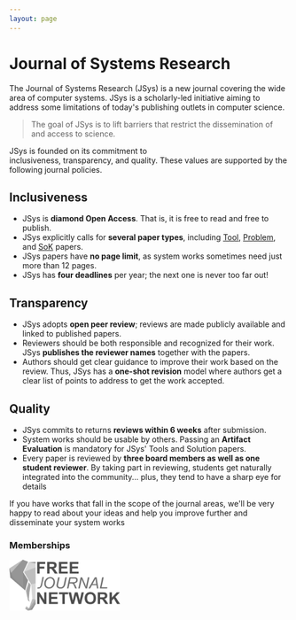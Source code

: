 ```yaml
---
layout: page
---
```


# Journal of Systems Research

The Journal of Systems Research (JSys) is a new journal covering the wide area of computer systems. JSys is a scholarly-led initiative aiming to address some limitations of today's publishing outlets in computer science.

> The goal of JSys is to lift barriers that restrict the dissemination of and access to science.

JSys is founded on its commitment to inclusiveness, transparency, and quality. These values are supported by the following journal policies.

<!-- ## 👐 Inclusiveness  -->
## <i class="fa-solid fa-hands-holding-circle"> </i> Inclusiveness

- JSys is **diamond Open Access**. That is, it is free to read and free to publish.
- JSys explicitly calls for **several paper types**, including [Tool](https://www.jsys.org/type_ToolBench/), [Problem](https://www.jsys.org/type_problem/), and [SoK](https://www.jsys.org/type_SoK/) papers.
- JSys papers have **no page limit**, as system works sometimes need just more than 12 pages.
- JSys has **four deadlines** per year; the next one is never too far out!

<!-- ## 🔍 Transparency  -->
## <i class="fa-solid fa-magnifying-glass"></i> Transparency

- JSys adopts **open peer review**; reviews are made publicly available and linked to published papers.
- Reviewers should be both responsible and recognized for their work. JSys **publishes the reviewer names** together with the papers.
- Authors should get clear guidance to improve their work based on the review. Thus, JSys has a **one-shot revision** model where authors get a clear list of points to address to get the work accepted.

<!-- ## 💎 Quality   -->
## <i class="fa-solid fa-gem"></i>  Quality

- JSys commits to returns **reviews within 6 weeks** after submission.
- System works should be usable by others. Passing an **Artifact Evaluation** is mandatory for JSys' Tools and Solution papers.
- Every paper is reviewed by **three board members as well as one student reviewer**. By taking part in reviewing, students get naturally integrated into the community... plus, they tend to have a sharp eye for details <i class="fa-solid fa-face-smile-wink"></i>

If you have works that fall in the scope of the journal areas, we'll be very happy to read about your ideas and help you improve further and disseminate your system works <i class="fa-solid fa-rocket"></i>

### Memberships

<a href="https://freejournals.org/"><img src="/images/FJN-logo-long.png" alt="Free Journal Network logo" width="200"/></a>


<!-- Former description -->

<!-- The Journal of Systems Research (JSys) is a new journal with diamond-access publication model; that is, papers are free to read, submit, review, and publish.
Its design borrows heavily from similar journals recently created in the databases, security, and crypto communities.

JSys includes several interesting features.

<dl>
    <dt>One-shot Revisions</dt>
    <dd>
    Authors get a single chance to revise their papers based on reviewer comments, for which they have three months after getting the “revise and resubmit” decision.
    </dd>

    <dt>Quick Turn-Around</dt>
    <dd>Initial decisions will be returned to authors in 1.5 months. Final decisions after revisions will be returned to authors in 5.5 months (1.5 initial review + 3 months for revision + 1 month for reviewing revised manuscript). The paper will be published at the latest one month after the final accept decision.
    </dd>

    <dt>Light review load</dt>
    <dd>A common problem many conferences face is being unable to find enough reviewers for all their submissions. JSys will return manuscripts to authors if the appropriate reviewers are already fully occupied; authors can then choose to submit at the next quarterly deadline or submit to a different conference or journal. By doing so, JSys aims to ensure high-quality of reviews by making sure that reviewers are not overloaded.
</dd>

    <dt>No cap on number of accepted papers</dt>
    <dd>JSys is not tied to a conference, and hence does not have to consider constraints such as number of presentation slots. JSys will accept every paper deemed by reviewers as contributing to the field.
</dd>

    <dt>No page limits</dt>
    <dd>JSys recognizes that current conferences force authors into describing their systems and techniques in 12 to 14 pages, regardless of the complexity of these systems. While this provides focus and works well for some papers, it is detrimental to some papers which need more space for fully describing the system and experiments. JSys does not enforce page limits, either for the submitted version, or the final camera-ready version.
</dd>

    <dt>Multiple paper types  </dt>
    <dd>Authors can submit one of different types of papers: Solution, Problem, Systematization of Knowledge, or Tool/Benchmarks. Each paper type has its own purpose, goal, and corresponding expectations. Reviewers are provided guidance on how to rightly evaluate each type of paper.
</dd>

    <dt>Transparency in and credits for reviewing</dt>
    <dd>Each paper will have a “Reviewed by” line containing the names of the JSys editorial board members who reviewed the paper. Prior to publication, the reviewers and authors work together to make the paper as strong as possible. This provides more transparency in the review process as well as fair credit for the work of reviewers.
</dd>
</dl> -->
